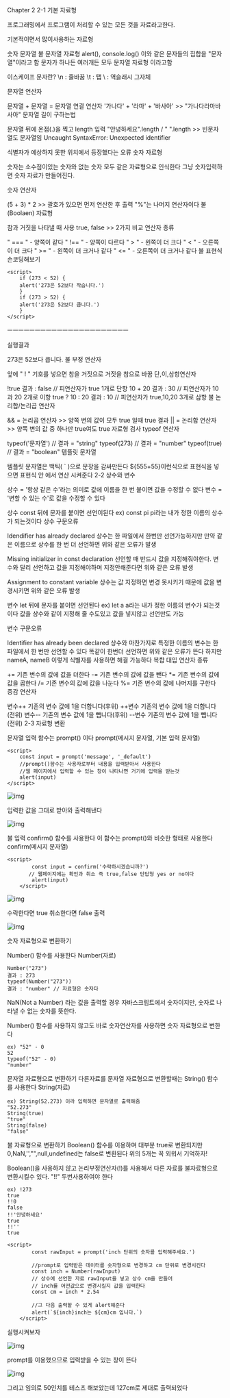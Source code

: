 Chapter 2
2-1 기본 자료형

프로그래밍에서 프로그램이 처리할 수 있는 모든 것을 자료라고한다.

기본적이면서 많이사용하는 자료형

숫자
문자열
불
문자열 자료형
alert(), console.log() 이와 같은 문자들의 집합을
"문자열"이라고 함
문자가 하나든 여러개든 모두 문자열 자료형 이라고함

이스케이프 문자란?
\n : 줄바꿈
\t : 탭
\\ : 역슬래시 그자체

문자열 연산자

문자열 + 문자열 = 문자열 연결 연산자
'가나다' + '라마' + '바사아' >> "가나다라마바사아"
문자열 길이 구하는법

문자열 뒤에 온점(.)을 찍고 length 입력
"안녕하세요".length / " ".length >> 빈문자열도 문자열임
Uncaught SyntaxError: Unexpected identifier

식별자가 예상하지 못한 위치에서 등장했다는 오류
숫자 자료형

숫자는 소수점이있는 숫자와 없는 숫자 모두 같은 자료형으로 인식한다 그냥 숫자입력하면 숫자 자료가 만들어진다.

숫자 연산자

(5 + 3) \* 2 >> 괄호가 있으면 먼저 연산한 후 출력
"%"는 나머지 연산자이다
불(Boolaen) 자료형

참과 거짓을 나타낼 때 사용
true, false >> 2가지
비교 연산자 종류

" === " - 양쪽이 같다
" !== " - 양쪽이 다르다
" > " - 왼쪽이 더 크다
" < " - 오른쪽이 더 크다
" >= " - 왼쪽이 더 크거나 같다
" <= " - 오른쪽이 더 크거나 같다
불 표현식 손코딩해보기

```
<script>
	if (273 < 52) {
    alert('273은 52보다 작습니다.')
    }
    if (273 > 52) {
    alert('273은 52보다 큽니다.')
    }
</script>
```

ㅡㅡㅡㅡㅡㅡㅡㅡㅡㅡㅡㅡㅡㅡㅡㅡㅡㅡㅡㅡㅡㅡ

실행결과

273은 52보다 큽니다.
불 부정 연산자

앞에 " ! " 기호를 넣으면 참을 거짓으로 거짓을 참으로 바꿈
단,이,삼항연산자

!true 결과 : false // 피연산자가 true 1개로 단항
10 + 20 결과 : 30 // 피연산자가 10과 20 2개로 이항
true ? 10 : 20 결과 : 10 // 피연산자가 true,10,20 3개로 삼항
불 논리합/논리곱 연산자

&& = 논리곱 연산자 >> 양쪽 변의 값이 모두 true 일때 true 결과
|| = 논리합 연산자 >> 양쪽 변의 값 중 하나만 true여도 true
자료형 검사 typeof 연산자

typeof('문자열') // 결과 = "string"
typeof(273) // 결과 = "number"
typeof(true) // 결과 = "boolean"
템플릿 문자열

템플릿 문자열은 백틱( ` )으로 문장을 감싸만든다
${555+55}이런식으로 표현식을 넣으면 표현식 안 에서 연산 시켜준다
2-2 상수와 변수

상수 = '항상 같은 수'라는 의미로 값에 이름을 한 번 붙이면 값을 수정할 수 없다
변수 = '변할 수 있는 수'로 값을 수정할 수 있다

상수
const 뒤에 문자를 붙이면 선언이된다 ex) const pi
pi라는 내가 정한 이름의 상수가 되는것이다
상수 구문오류

Idendifier has already declared
상수는 한 파일에서 한번만 선언가능하지만 만약 같은 이름으로 상수를 한 번 더 선언하면 위와 같은 오류가 발생

Missing initializer in const declaration
선언할 때 반드시 값을 지정해줘야한다. 변수와 달리 선언하고 값을 지정해야하며 지정안해준다면 위와 같은 오류 발생

Assignment to constant variable
상수는 값 지정하면 변경 못시키기 때문에 값을 변경시키면 위와 같은 오류 발생

변수
let 뒤에 문자를 붙이면 선언된다 ex) let a
a라는 내가 정한 이름의 변수가 되는것이다
값을 상수와 같이 지정해 줄 수도있고 값을 넣지않고 선언만도 가능

변수 구문오류

Identifier has already been declared
상수와 마찬가지로 특정한 이름의 변수는 한 파일에서 한 번만 선언할 수 있다 똑같이 한번더 선언하면 위와 같은 오류가 뜬다
하지만 nameA, nameB 이렇게 식별자를 사용하면 해결 가능하다
복합 대입 연산자 종류

+= 기존 변수의 값에 값을 더한다
-= 기존 변수의 값에 값을 뺀다
\*= 기존 변수의 값에 값을 곱한다
/= 기존 변수의 값에 값을 나눈다
%= 기존 변수의 값에 나머지를 구한다
증감 연산자

변수++ 기존의 변수 값에 1을 더합니다(후위)
++변수 기존의 변수 값에 1을 더합니다(전위)
변수-- 기존의 변수 값에 1을 뺍니다(후위)
--변수 기존의 변수 값에 1을 뺍니다(전위)
2-3 자료형 변환

문자열 입력
함수는 prompt() 이다
prompt(메시지 문자열, 기본 입력 문자열)

```
<script>
	const input = prompt('message', '_default')
    //prompt()함수는 사용자로부터 내용을 입력받아서 사용한다
    //웹 페이지에서 입력할 수 있는 창이 나타나면 거기에 입력을 받는것
    alert(input)
</script>
```

![img](https://velog.velcdn.com/images/dnr0000/post/d398862c-a906-4453-9a6b-8a215480aadb/image.png)

입력한 값을 그대로 받아와 출력해낸다

![img](https://velog.velcdn.com/images/dnr0000/post/0e271ed1-7cc6-45a4-b3a3-e75318804c16/image.png)

불 입력
confirm() 함수를 사용한다 이 함수는 prompt()와 비슷한 형태로 사용한다
confirm(메시지 문자열)

```
<script>
        const input = confirm('수락하시겠습니까?')
       // 웹페이지에는 확인과 취소 즉 true,false 단답형 yes or no이다
        alert(input)
    </script>
```

![img](https://velog.velcdn.com/images/dnr0000/post/5231e0d8-3668-49cc-bbf0-c5b4f1fd957c/image.png)

수락한다면 true 취소한다면 false 출력

![img](https://velog.velcdn.com/images/dnr0000/post/a5cc13df-583a-447a-ba56-379bbeedce4c/image.png)

숫자 자료형으로 변환하기

Number() 함수를 사용한다
Number(자료)

```
Number("273")
결과 : 273
typeof(Number("273"))
결과 : "number" // 자료형은 숫자다
```

NaN(Not a Number) 라는 값을 출력할 경우 자바스크립트에서 숫자이지만, 숫자로 나타낼 수 없는 숫자를 뜻한다.

Number() 함수를 사용하지 않고도 바로 숫자연산자를 사용하면 숫자 자료형으로 변한다

```
ex) "52" - 0
52
typeof("52" - 0)
"number"
```

문자열 자료형으로 변환하기
다른자료를 문자열 자료형으로 변환할때는 String() 함수를 사용한다
String(자료)

```
ex) String(52.273) 이라 입력하면 문자열로 출력해줌
"52.273"
String(true)
"true"
String(false)
"false"
```

불 자료형으로 변환하기
Boolean() 함수를 이용하며 대부분 true로 변환되지만
0,NaN,'',"",null,undefined는 false로 변환된다
위의 5개는 꼭 외워서 기억하자!

Boolean()을 사용하지 않고 논리부정연산자(!)를 사용해서 다른 자료를 불자료형으로 변환시킬수 있다.
"!!" 두번사용하여야 한다

```
ex) !273
true
!!0
false
!!'안녕하세요'
true
!!''
true
```

```
<script>
        const rawInput = prompt('inch 단위의 숫자를 입력해주세요.')

        //prompt로 입력받은 데이터를 숫자형으로 변경하고 cm 단위로 변경시킨다
        const inch = Number(rawInput)
        // 상수에 선언한 자료 rawInput을 넣고 상수 cm을 만들어
        // inch를 어떤값으로 변경시킬지 값을 입력한다
        const cm = inch * 2.54

        //그 다음 출력할 수 있게 alert해준다
        alert(`${inch}inch는 ${cm}cm 입니다.`)
    </script>
```

실행시켜보자

![img](https://velog.velcdn.com/images/dnr0000/post/e4c03c0b-efe4-4867-a671-3d98c16f904d/image.png)

prompt를 이용했으므로 입력받을 수 있는 창이 뜬다

![img](https://velog.velcdn.com/images/dnr0000/post/cf5688fd-53fa-4025-a3c0-27b8ec0cd878/image.png)

그리고 임의로 50인치를 테스츠 해보았는데 127cm로 제대로 출력되었다

